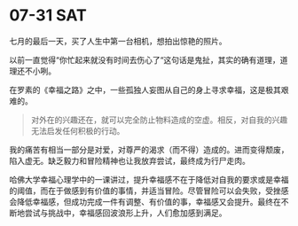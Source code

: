 # 07-31 SAT

七月的最后一天，买了人生中第一台相机，想拍出惊艳的照片。



以前一直觉得“你忙起来就没有时间去伤心了“这句话是鬼扯，其实的确有道理，道理还不小咧。

在罗素的《幸福之路》之中，一些孤独人妄图从自己的身上寻求幸福，这是极其艰难的。

> 对外在的兴趣还在，就可以完全防止物料造成的空虚。相反，对自我的兴趣无法启发任何积极的行动。

我的痛苦有相当一部分是对爱，对尊严的渴求（而不得）造成的。进而变得颓废，陷入虚无。缺乏毅力和冒险精神也让我放弃尝试，最终成为行尸走肉。

哈佛大学幸福心理学中的一课讲过，提升幸福感不在于降低对自我的要求或是幸福的阈值，而在于做感到有价值的事情，并适当冒险。尽管冒险可以会失败，受挫感会降低幸福感，但成功完成一件有调整、有价值的事，幸福感又会提升。最终在不断地尝试与挑战中，幸福感回波浪形上升，人们愈加感到满足。

